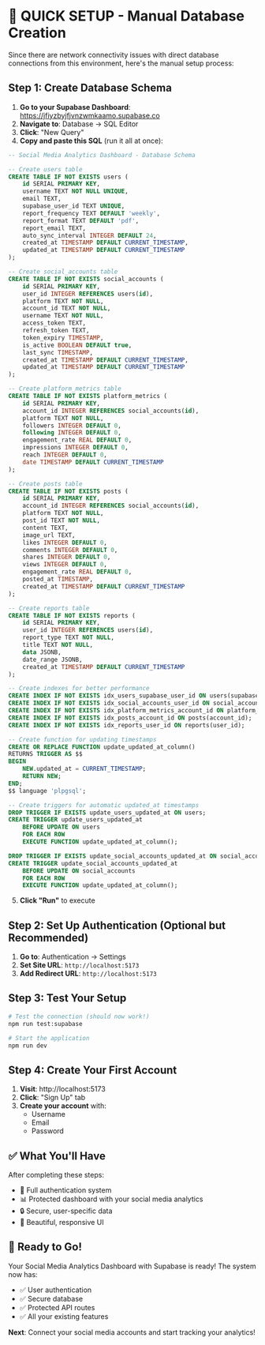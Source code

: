 # 🚀 QUICK SETUP - Manual Database Creation

Since there are network connectivity issues with direct database connections from this environment, here's the manual setup process:

## Step 1: Create Database Schema

1. **Go to your Supabase Dashboard**: https://jfiyzbyjfjvnzwmkaamo.supabase.co
2. **Navigate to**: Database → SQL Editor
3. **Click**: "New Query"
4. **Copy and paste this SQL** (run it all at once):

```sql
-- Social Media Analytics Dashboard - Database Schema

-- Create users table
CREATE TABLE IF NOT EXISTS users (
    id SERIAL PRIMARY KEY,
    username TEXT NOT NULL UNIQUE,
    email TEXT,
    supabase_user_id TEXT UNIQUE,
    report_frequency TEXT DEFAULT 'weekly',
    report_format TEXT DEFAULT 'pdf',
    report_email TEXT,
    auto_sync_interval INTEGER DEFAULT 24,
    created_at TIMESTAMP DEFAULT CURRENT_TIMESTAMP,
    updated_at TIMESTAMP DEFAULT CURRENT_TIMESTAMP
);

-- Create social_accounts table
CREATE TABLE IF NOT EXISTS social_accounts (
    id SERIAL PRIMARY KEY,
    user_id INTEGER REFERENCES users(id),
    platform TEXT NOT NULL,
    account_id TEXT NOT NULL,
    username TEXT NOT NULL,
    access_token TEXT,
    refresh_token TEXT,
    token_expiry TIMESTAMP,
    is_active BOOLEAN DEFAULT true,
    last_sync TIMESTAMP,
    created_at TIMESTAMP DEFAULT CURRENT_TIMESTAMP,
    updated_at TIMESTAMP DEFAULT CURRENT_TIMESTAMP
);

-- Create platform_metrics table
CREATE TABLE IF NOT EXISTS platform_metrics (
    id SERIAL PRIMARY KEY,
    account_id INTEGER REFERENCES social_accounts(id),
    platform TEXT NOT NULL,
    followers INTEGER DEFAULT 0,
    following INTEGER DEFAULT 0,
    engagement_rate REAL DEFAULT 0,
    impressions INTEGER DEFAULT 0,
    reach INTEGER DEFAULT 0,
    date TIMESTAMP DEFAULT CURRENT_TIMESTAMP
);

-- Create posts table
CREATE TABLE IF NOT EXISTS posts (
    id SERIAL PRIMARY KEY,
    account_id INTEGER REFERENCES social_accounts(id),
    platform TEXT NOT NULL,
    post_id TEXT NOT NULL,
    content TEXT,
    image_url TEXT,
    likes INTEGER DEFAULT 0,
    comments INTEGER DEFAULT 0,
    shares INTEGER DEFAULT 0,
    views INTEGER DEFAULT 0,
    engagement_rate REAL DEFAULT 0,
    posted_at TIMESTAMP,
    created_at TIMESTAMP DEFAULT CURRENT_TIMESTAMP
);

-- Create reports table
CREATE TABLE IF NOT EXISTS reports (
    id SERIAL PRIMARY KEY,
    user_id INTEGER REFERENCES users(id),
    report_type TEXT NOT NULL,
    title TEXT NOT NULL,
    data JSONB,
    date_range JSONB,
    created_at TIMESTAMP DEFAULT CURRENT_TIMESTAMP
);

-- Create indexes for better performance
CREATE INDEX IF NOT EXISTS idx_users_supabase_user_id ON users(supabase_user_id);
CREATE INDEX IF NOT EXISTS idx_social_accounts_user_id ON social_accounts(user_id);
CREATE INDEX IF NOT EXISTS idx_platform_metrics_account_id ON platform_metrics(account_id);
CREATE INDEX IF NOT EXISTS idx_posts_account_id ON posts(account_id);
CREATE INDEX IF NOT EXISTS idx_reports_user_id ON reports(user_id);

-- Create function for updating timestamps
CREATE OR REPLACE FUNCTION update_updated_at_column()
RETURNS TRIGGER AS $$
BEGIN
    NEW.updated_at = CURRENT_TIMESTAMP;
    RETURN NEW;
END;
$$ language 'plpgsql';

-- Create triggers for automatic updated_at timestamps
DROP TRIGGER IF EXISTS update_users_updated_at ON users;
CREATE TRIGGER update_users_updated_at 
    BEFORE UPDATE ON users 
    FOR EACH ROW 
    EXECUTE FUNCTION update_updated_at_column();

DROP TRIGGER IF EXISTS update_social_accounts_updated_at ON social_accounts;
CREATE TRIGGER update_social_accounts_updated_at 
    BEFORE UPDATE ON social_accounts 
    FOR EACH ROW 
    EXECUTE FUNCTION update_updated_at_column();
```

5. **Click "Run"** to execute

## Step 2: Set Up Authentication (Optional but Recommended)

1. **Go to**: Authentication → Settings
2. **Set Site URL**: `http://localhost:5173`
3. **Add Redirect URL**: `http://localhost:5173`

## Step 3: Test Your Setup

```bash
# Test the connection (should now work!)
npm run test:supabase

# Start the application
npm run dev
```

## Step 4: Create Your First Account

1. **Visit**: http://localhost:5173
2. **Click**: "Sign Up" tab
3. **Create your account** with:
   - Username
   - Email
   - Password

## ✅ What You'll Have

After completing these steps:
- 🔐 Full authentication system
- 📊 Protected dashboard with your social media analytics
- 🔒 Secure, user-specific data
- 📱 Beautiful, responsive UI

## 🎯 Ready to Go!

Your Social Media Analytics Dashboard with Supabase is ready! The system now has:
- ✅ User authentication
- ✅ Secure database
- ✅ Protected API routes
- ✅ All your existing features

**Next**: Connect your social media accounts and start tracking your analytics!
